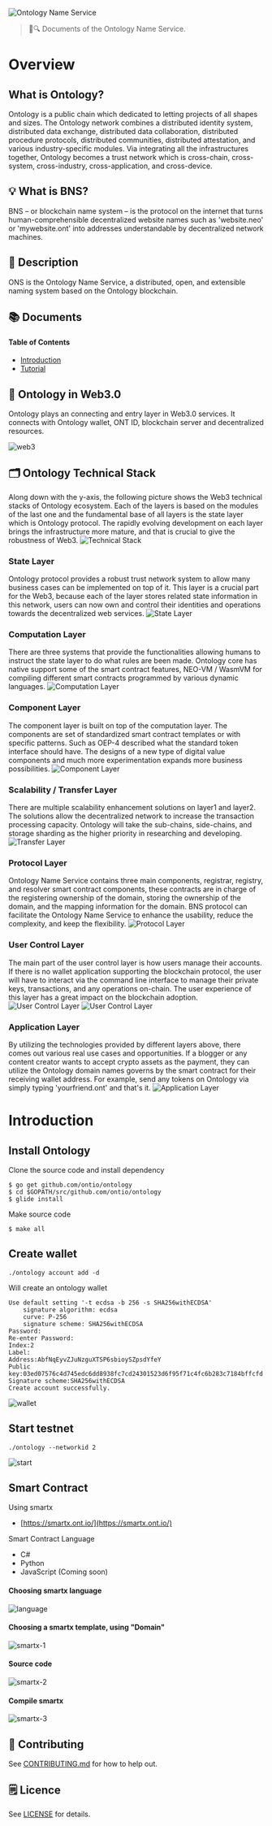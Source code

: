 ![Ontology Name Service](./assets/title.jpg)

> 📖🔍 Documents of the Ontology Name Service.

# Overview

## What is Ontology?
Ontology is a public chain which dedicated to letting projects of all shapes and sizes. The Ontology network combines a distributed identity system, distributed data exchange, distributed data collaboration, distributed procedure protocols, distributed communities, distributed attestation, and various industry-specific modules. Via integrating all the infrastructures together, Ontology becomes a trust network which is cross-chain, cross-system, cross-industry, cross-application, and cross-device.

## 💡 What is BNS?
BNS – or blockchain name system – is the protocol on the internet that turns human-comprehensible decentralized website names such as 'website.neo' or 'mywebsite.ont' into addresses understandable by decentralized network machines.

## 📝 Description

ONS is the Ontology Name Service, a distributed, open, and extensible naming system based on the Ontology blockchain.

## 📚 Documents

#### Table of Contents
- [Introduction](./docs/INTRODUCTION.md)
- [Tutorial](./docs/TUTORIAL.md)

## 📝 Ontology in Web3.0
Ontology plays an connecting and entry layer in Web3.0 services. It connects with Ontology wallet, ONT ID, blockchain server and decentralized resources.

![web3](./assets/web3.png)

## 🗂️ Ontology Technical Stack
Along down with the y-axis, the following picture shows the Web3 technical stacks of Ontology ecosystem. Each of the layers is based on the modules of the last one and the fundamental base of all layers is the state layer which is Ontology protocol. The rapidly evolving development on each layer brings the infrastructure more mature, and that is crucial to give the robustness of Web3.
![Technical Stack](./assets/stacks/main.jpg)

### State Layer
Ontology protocol provides a robust trust network system to allow many business cases can be implemented on top of it. This layer is a crucial part for the Web3, because each of the layer stores related state information in this network, users can now own and control their identities and operations towards the decentralized web services.
![State Layer](./assets/stacks/state.jpg)

### Computation Layer
There are three systems that provide the functionalities allowing humans to instruct the state layer to do what rules are been made. Ontology core has native support some of the smart contract features, NEO-VM / WasmVM for compiling different smart contracts programmed by various dynamic languages.
![Computation Layer](./assets/stacks/computation.jpg)

### Component Layer
The component layer is built on top of the computation layer. The components are set of standardized smart contract templates or with specific patterns. Such as OEP-4 described what the standard token interface should have. The designs of a new type of digital value components and much more experimentation expands more business possibilities.
![Component Layer](./assets/stacks/component.jpg)

### Scalability / Transfer Layer
There are multiple scalability enhancement solutions on layer1 and layer2. The solutions allow the decentralized network to increase the transaction processing capacity. Ontology will take the sub-chains, side-chains, and storage sharding as the higher priority in researching and developing.
![Transfer Layer](./assets/stacks/scalability.jpg)

### Protocol Layer
Ontology Name Service contains three main components, registrar, registry, and resolver smart contract components, these contracts are in charge of the registering ownership of the domain, storing the ownership of the domain, and the mapping information for the domain. BNS protocol can facilitate the Ontology Name Service to enhance the usability, reduce the complexity, and keep the flexibility.
![Protocol Layer](./assets/stacks/protocol.jpg)

### User Control Layer
The main part of the user control layer is how users manage their accounts. If there is no wallet application supporting the blockchain protocol, the user will have to interact via the command line interface to manage their private keys, transactions, and any operations on-chain. The user experience of this layer has a great impact on the blockchain adoption.
![User Control Layer](./assets/stacks/user_control_1.jpg)
![User Control Layer](./assets/stacks/user_control_2.jpg)

### Application Layer
By utilizing the technologies provided by different layers above, there comes out various real use cases and opportunities. If a blogger or any content creator wants to accept crypto assets as the payment, they can utilize the Ontology domain names governs by the smart contract for their receiving wallet address. For example, send any tokens on Ontology via simply typing 'yourfriend.ont' and that's it.
![Application Layer](./assets/stacks/application.jpg)

# Introduction

## Install Ontology

Clone the source code and install dependency
```
$ go get github.com/ontio/ontology
$ cd $GOPATH/src/github.com/ontio/ontology
$ glide install
```

Make source code
```
$ make all
```

## Create wallet

```
./ontology account add -d
```

Will create an ontology wallet
```
Use default setting '-t ecdsa -b 256 -s SHA256withECDSA'
	signature algorithm: ecdsa
	curve: P-256
	signature scheme: SHA256withECDSA
Password:
Re-enter Password:
Index:2
Label:
Address:AbfNqEyvZJuNzguXTSP6sbioySZpsdYfeY
Public key:03ed07576c4d745edc6dd8938fc7cd24301523d6f95f71c4fc6b283c7184bffcfd
Signature scheme:SHA256withECDSA
Create account successfully.
```

![wallet](./assets/wallet.png)

## Start testnet
```
./ontology --networkid 2
```

![start](./assets/ontology.png)

## Smart Contract

Using smartx
- [https://smartx.ont.io/](https://smartx.ont.io/)

Smart Contract Language
- C#
- Python
- JavaScript (Coming soon)

#### Choosing smartx language
![language](./assets/language.png)

#### Choosing a smartx template, using "Domain"
![smartx-1](./assets/smartx-1.png)

#### Source code
![smartx-2](./assets/smartx-2.png)

#### Compile smartx
![smartx-3](./assets/smartx-3.png)

## 📣 Contributing
See [CONTRIBUTING.md](./CONTRIBUTING.md) for how to help out.

## 🗒 Licence
See [LICENSE](./LICENSE) for details.

